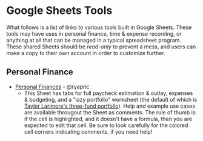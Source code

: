 Google Sheets Tools
===================

What follows is a list of links to various tools built in Google Sheets. These
tools may have uses in personal finance, time & expense recording, or anything
at all that can be managed in a typical spreadsheet program. These shared Sheets
should be *read-only* to prevent a mess, and users can make a copy to their own
account in order to customize further.

Personal Finance
----------------

* [Personal Finances](https://docs.google.com/spreadsheets/d/1RsUboySa_RHga-Ituf-jKzl4w3Yq9JhvpQQMRVPuw8E/edit?usp=sharing) - @ryapric
    - This Sheet has tabs for full paycheck estimation & outlay, expenses &
      budgeting, and a "lazy portfolio" worksheet (the default of which is
      [Taylor Larimore's three-fund
      portfolio](https://www.bogleheads.org/wiki/Lazy_portfolios#Three_fund_lazy_portfolios)).
      Help and example use cases are available througout the Sheet as comments.
      The rule of thumb is: if the cell is highlighted, and it doesn't have a
      formula, then you are expected to edit that cell. Be sure to look
      carefully for the colored cell corners indicating comments, if you need
      help!
